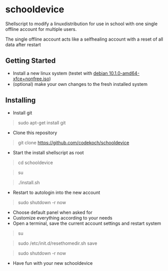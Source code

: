 # schooldevice
Shellscript to modify a linuxdistribution for use in school with one single offline account for multiple users.

The single offline account acts like a selfhealing account with a reset of all data after restart
## Getting Started
- Install a new linux system (testet with <a href=https://cdimage.debian.org/cdimage/unofficial/non-free/cd-including-firmware/current-live/amd64/iso-hybrid/>debian 10.1.0-amd64-xfce+nonfree.iso</a>)
- (optional) make your own changes to the fresh installed system
## Installing
- Install git
> sudo apt-get install git
- Clone this repository
> git clone https://github.com/codekoch/schooldevice
- Start the install shellscript as root 
> cd schooldevice

> su

> ./install.sh
- Restart to autologin into the new account
> sudo shutdown -r now
- Choose default panel when asked for
- Customize everything according to your needs
- Open a terminal, save the current account settings and restart system
> su

> sudo /etc/init.d/resethomedir.sh save

> sudo shutdown -r now
- Have fun with your new schooldevice 
